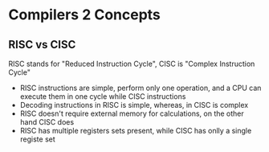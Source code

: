 # Compilers 2 Concepts

## RISC vs CISC
RISC stands for "Reduced Instruction Cycle", CISC is "Complex Instruction Cycle"

- RISC instructions are simple, perform only one operation, and a CPU can execute them in one cycle while CISC instructions
- Decoding instructions in RISC is simple, whereas, in CISC is complex
- RISC doesn't require external memory for calculations, on the other hand CISC does
- RISC has multiple registers sets present, while CISC has onlly a single registe set